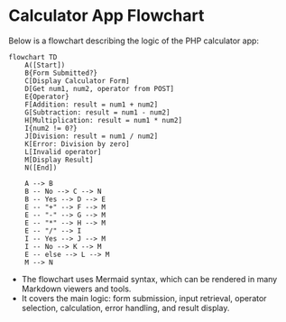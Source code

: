 # Calculator App Flowchart

Below is a flowchart describing the logic of the PHP calculator app:

```mermaid
flowchart TD
    A([Start])
    B{Form Submitted?}
    C[Display Calculator Form]
    D[Get num1, num2, operator from POST]
    E{Operator}
    F[Addition: result = num1 + num2]
    G[Subtraction: result = num1 - num2]
    H[Multiplication: result = num1 * num2]
    I{num2 != 0?}
    J[Division: result = num1 / num2]
    K[Error: Division by zero]
    L[Invalid operator]
    M[Display Result]
    N([End])

    A --> B
    B -- No --> C --> N
    B -- Yes --> D --> E
    E -- "+" --> F --> M
    E -- "-" --> G --> M
    E -- "*" --> H --> M
    E -- "/" --> I
    I -- Yes --> J --> M
    I -- No --> K --> M
    E -- else --> L --> M
    M --> N
```

- The flowchart uses Mermaid syntax, which can be rendered in many Markdown viewers and tools.
- It covers the main logic: form submission, input retrieval, operator selection, calculation, error handling, and result display.
